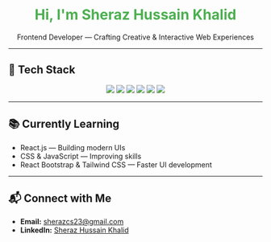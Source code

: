 <h1 align="center" style="color:#4CAF50;">Hi, I'm Sheraz Hussain Khalid</h1>

<p align="center">
   Frontend Developer — Crafting Creative & Interactive Web Experiences
</p>

---

## 🚀 Tech Stack
<div align="center">
    <img src="https://img.shields.io/badge/HTML5-E34F26?style=for-the-badge&logo=html5&logoColor=white" />
    <img src="https://img.shields.io/badge/CSS3-1572B6?style=for-the-badge&logo=css3&logoColor=white" />
    <img src="https://img.shields.io/badge/JavaScript-F7DF1E?style=for-the-badge&logo=javascript&logoColor=black" />
    <img src="https://img.shields.io/badge/React-20232A?style=for-the-badge&logo=react&logoColor=61DAFB" />
    <img src="https://img.shields.io/badge/React%20Bootstrap-7952B3?style=for-the-badge&logo=bootstrap&logoColor=white" />
    <img src="https://img.shields.io/badge/Tailwind%20CSS-38B2AC?style=for-the-badge&logo=tailwindcss&logoColor=white" />
</div>

---

## 📚 Currently Learning
- React.js — Building modern UIs  
- CSS & JavaScript — Improving skills  
- React Bootstrap & Tailwind CSS — Faster UI development

---

## 📬 Connect with Me
- **Email:** [sherazcs23@gmail.com](mailto:sherazcs23@gmail.com)  
- **LinkedIn:** [Sheraz Hussain Khalid](https://www.linkedin.com/in/sheraz-hussain-khalid-8188b4294/)
